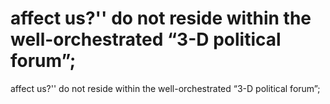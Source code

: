 # affect us?'' do not reside within the well-orchestrated “3-D political forum”;

affect us?'' do not reside within the well-orchestrated “3-D political forum”;